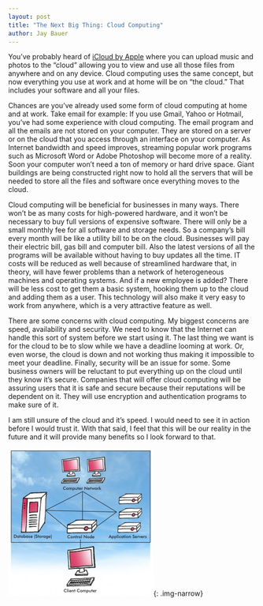 ```yaml
---
layout: post
title: "The Next Big Thing: Cloud Computing"
author: Jay Bauer
---
```


You’ve probably heard of [iCloud by Apple](http://www.apple.com/icloud/) where you can upload music and photos to the “cloud” allowing you to view and use all those files from anywhere and on any device. Cloud computing uses the same concept, but now everything you use at work and at home will be on “the cloud.” That includes your software and all your files.

Chances are you’ve already used some form of cloud computing at home and at work. Take email for example: If you use Gmail, Yahoo or Hotmail, you’ve had some experience with cloud computing. The email program and all the emails are not stored on your computer. They are stored on a server or on the cloud that you access through an interface on your computer. As Internet bandwidth and speed improves, streaming popular work programs such as Microsoft Word or Adobe Photoshop will become more of a reality. Soon your computer won’t need a ton of memory or hard drive space. Giant buildings are being constructed right now to hold all the servers that will be needed to store all the files and software once everything moves to the cloud.

Cloud computing will be beneficial for businesses in many ways. There won’t be as many costs for high-powered hardware, and it won’t be necessary to buy full versions of expensive software. There will only be a small monthly fee for all software and storage needs. So a company’s bill every month will be like a utility bill to be on the cloud. Businesses will pay their electric bill, gas bill and computer bill. Also the latest versions of all the programs will be available without having to buy updates all the time. IT costs will be reduced as well because of streamlined hardware that, in theory, will have fewer problems than a network of heterogeneous machines and operating systems. And if a new employee is added? There will be less cost to get them a basic system, hooking them up to the cloud and adding them as a user. This technology will also make it very easy to work from anywhere, which is a very attractive feature as well.

There are some concerns with cloud computing. My biggest concerns are speed, availability and security. We need to know that the Internet can handle this sort of system before we start using it. The last thing we want is for the cloud to be to slow while we have a deadline looming at work. Or, even worse, the cloud is down and not working thus making it impossible to meet your deadline. Finally, security will be an issue for some. Some business owners will be reluctant to put everything up on the cloud until they know it’s secure. Companies that will offer cloud computing will be assuring users that it is safe and secure because their reputations will be dependent on it. They will use encryption and authentication programs to make sure of it.

I am still unsure of the cloud and it’s speed. I would need to see it in action before I would trust it. With that said, I feel that this will be our reality in the future and it will provide many benefits so I look forward to that.

![](/img/CloudGraphic-295x300.jpg){: .img-narrow}
